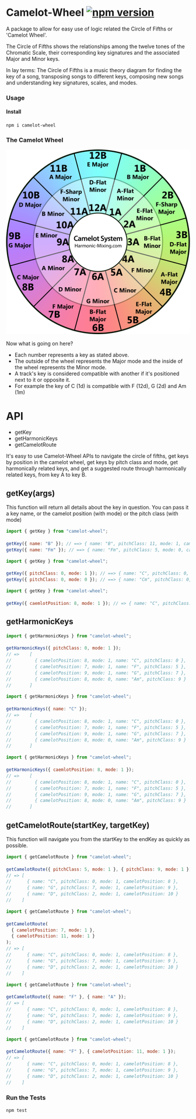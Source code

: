 # Camelot-Wheel [![npm version](https://badge.fury.io/js/camelot-wheel.svg)](https://badge.fury.io/js/camelot-wheel)

A package to allow for easy use of logic related the Circle of Fifths or 'Camelot Wheel'.

The Circle of Fifths shows the relationships among the twelve tones of the Chromatic Scale, their corresponding key signatures and the associated Major and Minor keys.

In lay terms: The Circle of Fifths is a music theory diagram for finding the key of a song, transposing songs to different keys, composing new songs and understanding key signatures, scales, and modes.

### Usage

#### Install

`npm i camelot-wheel`

### The Camelot Wheel

![camelot-wheel](./assets/camelotwheel.png)

Now what is going on here?

- Each number represents a key as stated above.
- The outside of the wheel represents the Major mode and the inside of the wheel represents the Minor mode.
- A track's key is considered compatible with another if it's positioned next to it or opposite it.
- For example the key of C (1d) is compatible with F (12d), G (2d) and Am (1m)

# API

- getKey
- getHarmonicKeys
- getCamelotRoute

It's easy to use Camelot-Wheel APIs to navigate the circle of fifths, get keys by position in the camelot wheel, get keys by pitch class and mode, get harmonically related keys, and get a suggested route through harmonically related keys, from key A to key B.

## getKey(args)

This function will return all details about the key in question. You can pass it a key name, or the camelot position (with mode) or the pitch class (with mode)

```javascript
import { getKey } from "camelot-wheel";

getKey({ name: "B" }); // ==> { name: "B", pitchClass: 11, mode: 1, camelotPosition: 1 }
getKey({ name: "Fm" }); // ==> { name: "Fm", pitchClass: 5, mode: 0, camelotPosition: 4 }
```

```javascript
import { getKey } from "camelot-wheel";

getKey({ pitchClass: 0, mode: 1 }); // ==> { name: "C", pitchClass: 0, mode: 1, camelotPosition: 8 }
getKey({ pitchClass: 0, mode: 0 }); // ==> { name: "Cm", pitchClass: 0, mode: 0, camelotPosition: 5 }
```

```javascript
import { getKey } from "camelot-wheel";

getKey({ caemlotPosition: 8, mode: 1 }); // => { name: "C", pitchClass: 0, mode: 1, camelotPosition: 8 }
```

## getHarmonicKeys

```javascript
import { getHarmonicKeys } from "camelot-wheel";

getHarmonicKeys({ pitchClass: 0, mode: 1 });
// =>    [
//         { camelotPosition: 8, mode: 1, name: "C", pitchClass: 0 },
//         { camelotPosition: 7, mode: 1, name: "F", pitchClass: 5 },
//         { camelotPosition: 9, mode: 1, name: "G", pitchClass: 7 },
//         { camelotPosition: 8, mode: 0, name: "Am", pitchClass: 9 }
//       ]
```

```javascript
import { getHarmonicKeys } from "camelot-wheel";

getHarmonicKeys({ name: "C" });
// =>    [
//         { camelotPosition: 8, mode: 1, name: "C", pitchClass: 0 },
//         { camelotPosition: 7, mode: 1, name: "F", pitchClass: 5 },
//         { camelotPosition: 9, mode: 1, name: "G", pitchClass: 7 },
//         { camelotPosition: 8, mode: 0, name: "Am", pitchClass: 9 }
//       ]
```

```javascript
import { getHarmonicKeys } from "camelot-wheel";

getHarmonicKeys({ caemlotPosition: 8, mode: 1 });
// =>    [
//         { camelotPosition: 8, mode: 1, name: "C", pitchClass: 0 },
//         { camelotPosition: 7, mode: 1, name: "F", pitchClass: 5 },
//         { camelotPosition: 9, mode: 1, name: "G", pitchClass: 7 },
//         { camelotPosition: 8, mode: 0, name: "Am", pitchClass: 9 }
//       ]
```

## getCamelotRoute(startKey, targetKey)

This function will navigate you from the startKey to the endKey as quickly as possible.

```javascript
import { getCamelotRoute } from "camelot-wheel";

getCamelotRoute({ pitchClass: 5, mode: 1 }, { pitchClass: 9, mode: 1 });
// => [
//      { name: "C", pitchClass: 0, mode: 1, camelotPosition: 8 },
//      { name: "G", pitchClass: 7, mode: 1, camelotPosition: 9 },
//      { name: "D", pitchClass: 2, mode: 1, camelotPosition: 10 }
//    ]
```

```javascript
import { getCamelotRoute } from "camelot-wheel";

getCamelotRoute(
  { camelotPosition: 7, mode: 1 },
  { camelotPosition: 11, mode: 1 }
);
// => [
//      { name: "C", pitchClass: 0, mode: 1, camelotPosition: 8 },
//      { name: "G", pitchClass: 7, mode: 1, camelotPosition: 9 },
//      { name: "D", pitchClass: 2, mode: 1, camelotPosition: 10 }
//    ]
```

```javascript
import { getCamelotRoute } from "camelot-wheel";

getCamelotRoute({ name: "F" }, { name: "A" });
// => [
//      { name: "C", pitchClass: 0, mode: 1, camelotPosition: 8 },
//      { name: "G", pitchClass: 7, mode: 1, camelotPosition: 9 },
//      { name: "D", pitchClass: 2, mode: 1, camelotPosition: 10 }
//    ]
```

```javascript
import { getCamelotRoute } from "camelot-wheel";

getCamelotRoute({ name: "F" }, { camelotPosition: 11, mode: 1 });
// => [
//      { name: "C", pitchClass: 0, mode: 1, camelotPosition: 8 },
//      { name: "G", pitchClass: 7, mode: 1, camelotPosition: 9 },
//      { name: "D", pitchClass: 2, mode: 1, camelotPosition: 10 }
//    ]
```

### Run the Tests

```
npm test
```
